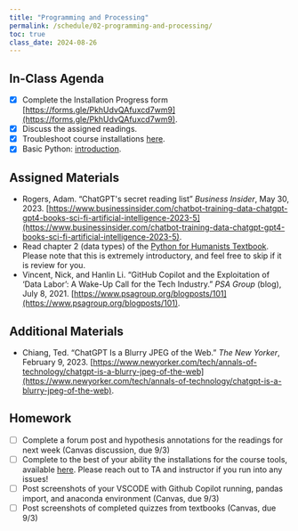 ```yaml
---
title: "Programming and Processing"
permalink: /schedule/02-programming-and-processing/
toc: true
class_date: 2024-08-26
---
```


## In-Class Agenda

- [x] Complete the Installation Progress form [https://forms.gle/PkhUdvQAfuxcd7wm9](https://forms.gle/PkhUdvQAfuxcd7wm9).
- [x] Discuss the assigned readings.
- [x] Troubleshoot course installations [here]({{site.baseurl}}//materials/introducing-humanities-computing/01-course-tools/).
- [x] Basic Python: [introduction](https://python-textbook.pythonhumanities.com/01_intro/01_02-02_data.html#what-is-data).

## Assigned Materials

- Rogers, Adam. “ChatGPT's secret reading list” *Business Insider*, May 30, 2023. [https://www.businessinsider.com/chatbot-training-data-chatgpt-gpt4-books-sci-fi-artificial-intelligence-2023-5](https://www.businessinsider.com/chatbot-training-data-chatgpt-gpt4-books-sci-fi-artificial-intelligence-2023-5).
- Read chapter 2 (data types) of the [Python for Humanists Textbook]([https://www.theverge.com/22684730/students-file-folder-directory-structure-education-gen-z](https://python-textbook.pythonhumanities.com/01_intro/01_02-02_data.html#what-is-data)). Please note that this is extremely introductory, and feel free to skip if it is review for you. 
- Vincent, Nick, and Hanlin Li. “GitHub Copilot and the Exploitation of ‘Data Labor’: A Wake-Up Call for the Tech Industry.” *PSA Group* (blog), July 8, 2021. [https://www.psagroup.org/blogposts/101](https://www.psagroup.org/blogposts/101).

## Additional Materials

- Chiang, Ted. “ChatGPT Is a Blurry JPEG of the Web.” *The New Yorker*, February 9, 2023. [https://www.newyorker.com/tech/annals-of-technology/chatgpt-is-a-blurry-jpeg-of-the-web](https://www.newyorker.com/tech/annals-of-technology/chatgpt-is-a-blurry-jpeg-of-the-web).

## Homework

- [ ] Complete a forum post and hypothesis annotations for the readings for next week (Canvas discussion, due 9/3)
- [ ] Complete to the best of your ability the installations for the course tools, available [here]({{site.baseurl}}//materials/introducing-humanities-computing/01-course-tools/). Please reach out to TA and instructor if you run into any issues!
- [ ] Post screenshots of your VSCODE with Github Copilot running, pandas import, and anaconda environment (Canvas, due 9/3)
- [ ] Post screenshots of completed quizzes from textbooks (Canvas, due 9/3)
